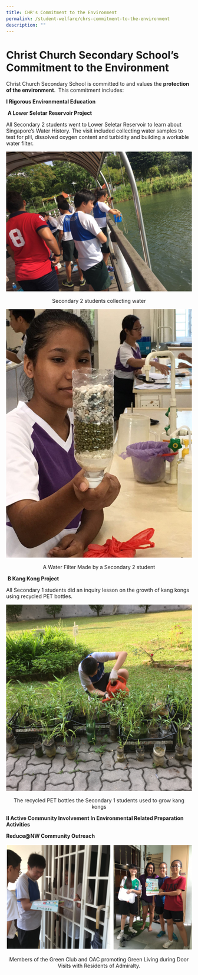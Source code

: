 ```yaml
---
title: CHR's Commitment to the Environment
permalink: /student-welfare/chrs-commitment-to-the-environment
description: ""
---
```

# Christ Church Secondary School’s Commitment to the Environment

Christ Church Secondary School is committed to and values the **protection of the environment**.  This commitment includes:

**I Rigorous Environmental Education**

 **A Lower Seletar Reservoir Project**

All Secondary 2 students went to Lower Seletar Reservoir to learn about Singapore’s Water History. The visit included collecting water samples to test for pH, dissolved oxygen content and turbidity and building a workable water filter.


![](/images/Collecting%20Water.jpeg)

<center>Secondary 2 students collecting water</center>


![](/images/Water%20Filter.jpeg)

<center>A Water Filter Made by a Secondary 2 student</center>



 **B Kang Kong Project**

All Secondary 1 students did an inquiry lesson on the growth of kang kongs using recycled PET bottles.

![](/images/1-KangKong%20in%20PET%20Bottles.jpeg)

<center>The recycled PET bottles the Secondary 1 students used to grow kang kongs</center>

**II Active Community Involvement In Environmental Related Preparation Activities**

**Reduce@NW Community Outreach**
		
![](/images/chr%20commitment%20to%20environment.png)

<center>Members of the Green Club and OAC promoting Green Living during Door Visits with Residents of Admiralty.</center>